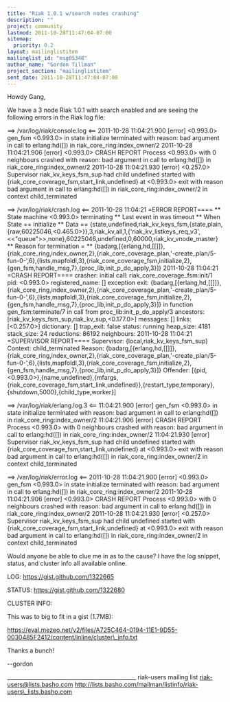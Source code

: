 ```yaml
---
title: "Riak 1.0.1 w/search nodes crashing"
description: ""
project: community
lastmod: 2011-10-28T11:47:04-07:00
sitemap:
  priority: 0.2
layout: mailinglistitem
mailinglist_id: "msg05348"
author_name: "Gordon Tillman"
project_section: "mailinglistitem"
sent_date: 2011-10-28T11:47:04-07:00
---
```



Howdy Gang,

We have a 3 node Riak 1.0.1 with search enabled and are seeing the following 
errors in the Riak log file:

==&gt; /var/log/riak/console.log &lt;==
2011-10-28 11:04:21.900 [error] &lt;0.993.0&gt; gen\_fsm &lt;0.993.0&gt; in state initialize 
terminated with reason: bad argument in call to erlang:hd([]) in 
riak\_core\_ring:index\_owner/2
2011-10-28 11:04:21.906 [error] &lt;0.993.0&gt; CRASH REPORT Process &lt;0.993.0&gt; with 0 
neighbours crashed with reason: bad argument in call to erlang:hd([]) in 
riak\_core\_ring:index\_owner/2
2011-10-28 11:04:21.930 [error] &lt;0.257.0&gt; Supervisor riak\_kv\_keys\_fsm\_sup had 
child undefined started with {riak\_core\_coverage\_fsm,start\_link,undefined} at 
&lt;0.993.0&gt; exit with reason bad argument in call to erlang:hd([]) in 
riak\_core\_ring:index\_owner/2 in context child\_terminated

==&gt; /var/log/riak/crash.log &lt;==
2011-10-28 11:04:21 =ERROR REPORT====
\*\* State machine &lt;0.993.0&gt; terminating 
\*\* Last event in was timeout
\*\* When State == initialize
\*\* Data == 
{state,undefined,riak\_kv\_keys\_fsm,{state,plain,{raw,60225046,&lt;0.465.0&gt;}},3,riak\_kv,all,1,{'riak\_kv\_listkeys\_req\_v3',&lt;&lt;"queue"&gt;&gt;,none},60225046,undefined,0,60000,riak\_kv\_vnode\_master}
\*\* Reason for termination = 
\*\* 
{badarg,[{erlang,hd,[[]]},{riak\_core\_ring,index\_owner,2},{riak\_core\_coverage\_plan,'-create\_plan/5-fun-0-',6},{lists,mapfoldl,3},{riak\_core\_coverage\_fsm,initialize,2},{gen\_fsm,handle\_msg,7},{proc\_lib,init\_p\_do\_apply,3}]}
2011-10-28 11:04:21 =CRASH REPORT====
 crasher:
 initial call: riak\_core\_coverage\_fsm:init/1
 pid: &lt;0.993.0&gt;
 registered\_name: []
 exception exit: 
{badarg,[{erlang,hd,[[]]},{riak\_core\_ring,index\_owner,2},{riak\_core\_coverage\_plan,'-create\_plan/5-fun-0-',6},{lists,mapfoldl,3},{riak\_core\_coverage\_fsm,initialize,2},{gen\_fsm,handle\_msg,7},{proc\_lib,init\_p\_do\_apply,3}]}
 in function gen\_fsm:terminate/7
 in call from proc\_lib:init\_p\_do\_apply/3
 ancestors: [riak\_kv\_keys\_fsm\_sup,riak\_kv\_sup,&lt;0.177.0&gt;]
 messages: []
 links: [&lt;0.257.0&gt;]
 dictionary: []
 trap\_exit: false
 status: running
 heap\_size: 4181
 stack\_size: 24
 reductions: 86192
 neighbours:
2011-10-28 11:04:21 =SUPERVISOR REPORT====
 Supervisor: {local,riak\_kv\_keys\_fsm\_sup}
 Context: child\_terminated
 Reason: 
{badarg,[{erlang,hd,[[]]},{riak\_core\_ring,index\_owner,2},{riak\_core\_coverage\_plan,'-create\_plan/5-fun-0-',6},{lists,mapfoldl,3},{riak\_core\_coverage\_fsm,initialize,2},{gen\_fsm,handle\_msg,7},{proc\_lib,init\_p\_do\_apply,3}]}
 Offender: 
[{pid,&lt;0.993.0&gt;},{name,undefined},{mfargs,{riak\_core\_coverage\_fsm,start\_link,undefined}},{restart\_type,temporary},{shutdown,5000},{child\_type,worker}]


==&gt; /var/log/riak/erlang.log.3 &lt;==
11:04:21.900 [error] gen\_fsm &lt;0.993.0&gt; in state initialize terminated with 
reason: bad argument in call to erlang:hd([]) in riak\_core\_ring:index\_owner/2
11:04:21.906 [error] CRASH REPORT Process &lt;0.993.0&gt; with 0 neighbours crashed 
with reason: bad argument in call to erlang:hd([]) in 
riak\_core\_ring:index\_owner/2 
11:04:21.930 [error] Supervisor riak\_kv\_keys\_fsm\_sup had child undefined 
started with {riak\_core\_coverage\_fsm,start\_link,undefined} at &lt;0.993.0&gt; exit 
with reason bad argument in call to erlang:hd([]) in 
riak\_core\_ring:index\_owner/2 in context child\_terminated

==&gt; /var/log/riak/error.log &lt;==
2011-10-28 11:04:21.900 [error] &lt;0.993.0&gt; gen\_fsm &lt;0.993.0&gt; in state initialize 
terminated with reason: bad argument in call to erlang:hd([]) in 
riak\_core\_ring:index\_owner/2
2011-10-28 11:04:21.906 [error] &lt;0.993.0&gt; CRASH REPORT Process &lt;0.993.0&gt; with 0 
neighbours crashed with reason: bad argument in call to erlang:hd([]) in 
riak\_core\_ring:index\_owner/2
2011-10-28 11:04:21.930 [error] &lt;0.257.0&gt; Supervisor riak\_kv\_keys\_fsm\_sup had 
child undefined started with {riak\_core\_coverage\_fsm,start\_link,undefined} at 
&lt;0.993.0&gt; exit with reason bad argument in call to erlang:hd([]) in 
riak\_core\_ring:index\_owner/2 in context child\_terminated

Would anyone be able to clue me in as to the cause? I have the log snippet, 
status, and cluster info all available online.

LOG:
https://gist.github.com/1322665

STATUS:
https://gist.github.com/1322680

CLUSTER INFO:

This was to big to fit in a gist (1.7MB):

https://eval.mezeo.net/v2/files/A725C464-0194-11E1-9D55-0030485F2412/content/inline/cluster\_info.txt

Thanks a bunch!

--gordon


\_\_\_\_\_\_\_\_\_\_\_\_\_\_\_\_\_\_\_\_\_\_\_\_\_\_\_\_\_\_\_\_\_\_\_\_\_\_\_\_\_\_\_\_\_\_\_
riak-users mailing list
riak-users@lists.basho.com
http://lists.basho.com/mailman/listinfo/riak-users\_lists.basho.com

